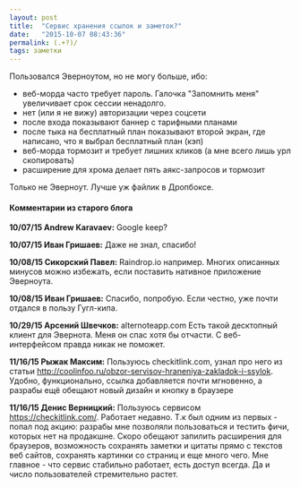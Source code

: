 ```yaml
---
layout: post
title:  "Сервис хранения ссылок и заметок?"
date:   "2015-10-07 08:43:36"
permalink: (.+?)/
tags: заметки
---
```


Пользовался Эверноутом, но не могу больше, ибо:

 - веб-морда часто требует пароль. Галочка "Запомнить меня"
   увеличивает срок сессии ненадолго.
 - нет (или я не вижу) авторизации через соцсети
 - после входа показывают баннер с тарифными планами
 - после тыка на бесплатный план показывают второй экран, где
   написано, что я выбрал бесплатный план (кэп)
 - веб-морда тормозит и требует лишних кликов (а мне всего лишь урл
   скопировать)
 - расширение для хрома делает пять аякс-запросов и тормозит

Только не Эверноут. Лучше уж файлик в Дропбоксе.


#### Комментарии из старого блога


**10/07/15 Andrew Karavaev:** Google keep?


**10/07/15 Иван Гришаев:** Даже не знал, спасибо!


**10/08/15 Сикорский Павел:** Raindrop.io например.  Многих описанных
минусов можно избежать, если поставить нативное приложение Эверноута.


**10/08/15 Иван Гришаев:** Спасибо, попробую. Если честно, уже почти отдался в пользу Гугл-кипа.



**10/29/15 Арсений Швечков:** alternoteapp.com Есть такой десктопный
клиент для Эвернота. Меня он спас хотя бы отчасти. С веб-интерфейсом
правда никак не поможет.


**11/16/15 Рыжак Максим:** Пользуюсь checkitlink.com, узнал про него
  из статьи
  http://coolinfoo.ru/obzor-servisov-hraneniya-zakladok-i-ssylok. Удобно,
  функционально, ссылка добавляется почти мгновенно, а разрабы ещё
  обещают новый дизайн и кнопку в браузере



**11/16/15 Денис Верницкий:** Пользуюсь сервисом
https://checkitlink.com/.  Работает недавно. Т.к был одним из первых -
попал под акцию: разрабы мне позволяли пользоваться и тестить фичи,
которых нет на продакшне. Скоро обещают запилить расширения для
браузеров, возможность сохранять заметки и цитаты прямо с текстов веб
сайтов, сохранять картинки со страниц и еще много чего. Мне главное -
что сервис стабильно работает, есть доступ всегда. Да и число
пользователей стремительно растет.
